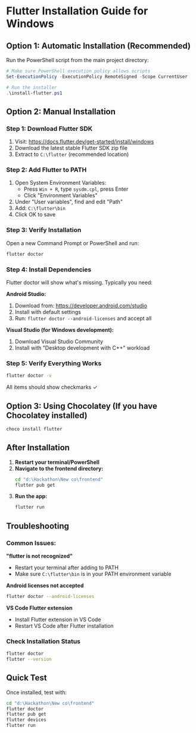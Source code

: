# Flutter Installation Guide for Windows

## Option 1: Automatic Installation (Recommended)

Run the PowerShell script from the main project directory:

```powershell
# Make sure PowerShell execution policy allows scripts
Set-ExecutionPolicy -ExecutionPolicy RemoteSigned -Scope CurrentUser

# Run the installer
.\install-flutter.ps1
```

## Option 2: Manual Installation

### Step 1: Download Flutter SDK

1. Visit: https://docs.flutter.dev/get-started/install/windows
2. Download the latest stable Flutter SDK zip file
3. Extract to `C:\flutter` (recommended location)

### Step 2: Add Flutter to PATH

1. Open System Environment Variables:
   - Press `Win + R`, type `sysdm.cpl`, press Enter
   - Click "Environment Variables"
2. Under "User variables", find and edit "Path"
3. Add: `C:\flutter\bin`
4. Click OK to save

### Step 3: Verify Installation

Open a new Command Prompt or PowerShell and run:

```bash
flutter doctor
```

### Step 4: Install Dependencies

Flutter doctor will show what's missing. Typically you need:

**Android Studio:**

1. Download from: https://developer.android.com/studio
2. Install with default settings
3. Run: `flutter doctor --android-licenses` and accept all

**Visual Studio (for Windows development):**

1. Download Visual Studio Community
2. Install with "Desktop development with C++" workload

### Step 5: Verify Everything Works

```bash
flutter doctor -v
```

All items should show checkmarks ✓

## Option 3: Using Chocolatey (If you have Chocolatey installed)

```powershell
choco install flutter
```

## After Installation

1. **Restart your terminal/PowerShell**
2. **Navigate to the frontend directory:**
   ```bash
   cd "d:\Hackathon\New co\frontend"
   flutter pub get
   ```
3. **Run the app:**
   ```bash
   flutter run
   ```

## Troubleshooting

### Common Issues:

**"flutter is not recognized"**

- Restart your terminal after adding to PATH
- Make sure `C:\flutter\bin` is in your PATH environment variable

**Android licenses not accepted**

```bash
flutter doctor --android-licenses
```

**VS Code Flutter extension**

- Install Flutter extension in VS Code
- Restart VS Code after Flutter installation

### Check Installation Status

```bash
flutter doctor
flutter --version
```

## Quick Test

Once installed, test with:

```bash
cd "d:\Hackathon\New co\frontend"
flutter doctor
flutter pub get
flutter devices
flutter run
```
